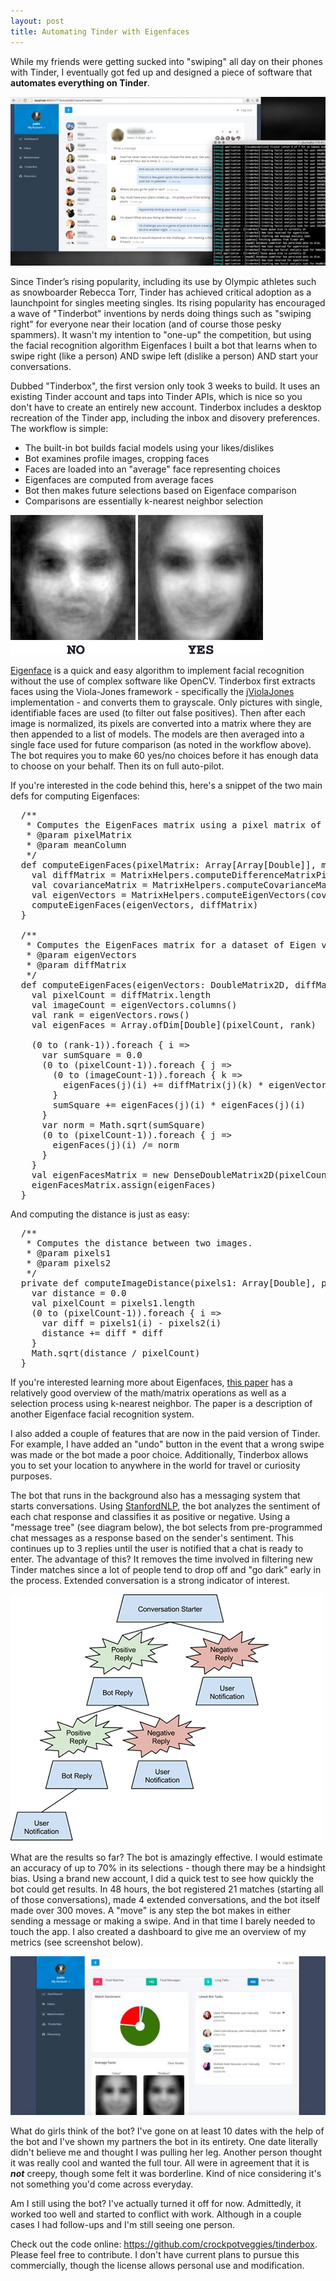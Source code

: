 ```yaml
---
layout: post
title: Automating Tinder with Eigenfaces
---
```


While my friends were getting sucked into "swiping" all day on their phones with Tinder, I eventually got fed up and designed a piece of software that <b>automates everything on Tinder</b>.

<img src="/uploads/tinderbox_screenshot.jpg" alt="Screenshot of Tinderbox">

Since Tinder’s rising popularity, including its use by Olympic athletes such as snowboarder Rebecca Torr, Tinder has achieved critical adoption as a launchpoint for singles meeting singles. Its rising popularity has encouraged a wave of "Tinderbot" inventions by nerds doing things such as "swiping right" for everyone near their location (and of course those pesky spammers). It wasn't my intention to "one-up" the competition, but using the facial recognition algorithm Eigenfaces I built a bot that learns when to swipe right (like a person) AND swipe left (dislike a person) AND start your conversations.

Dubbed "Tinderbox", the first version only took 3 weeks to build. It uses an existing Tinder account and taps into Tinder APIs, which is nice so you don't have to create an entirely new account. Tinderbox includes a desktop recreation of the Tinder app, including the inbox and disovery preferences. The workflow is simple:

+ The built-in bot builds facial models using your likes/dislikes
+ Bot examines profile images, cropping faces
+ Faces are loaded into an "average" face representing choices
+ Eigenfaces are computed from average faces
+ Bot then makes future selections based on Eigenface comparison
+ Comparisons are essentially k-nearest neighbor selection

<img src="/uploads/tinderbox_eigenfaces_models.jpg" alt="Tinderbox Eigenfaces">

<a href="https://en.wikipedia.org/wiki/Eigenface">Eigenface</a> is a quick and easy algorithm to implement facial recognition without the use of complex software like OpenCV. Tinderbox first extracts faces using the Viola-Jones framework - specifically the <a href="https://github.com/tc/jviolajones">jViolaJones</a> implementation - and converts them to grayscale. Only pictures with single, identifiable faces are used (to filter out false positives). Then after each image is normalized, its pixels are converted into a matrix where they are then appended to a list of models. The models are then averaged into a single face used for future comparison (as noted in the workflow above). The bot requires you to make 60 yes/no choices before it has enough data to choose on your behalf. Then its on full auto-pilot.

If you're interested in the code behind this, here's a snippet of the two main defs for computing Eigenfaces:

<pre>
  /**
   * Computes the EigenFaces matrix using a pixel matrix of multiple images.
   * @param pixelMatrix
   * @param meanColumn
   */
  def computeEigenFaces(pixelMatrix: Array[Array[Double]], meanColumn: Array[Double]): DoubleMatrix2D = {
    val diffMatrix = MatrixHelpers.computeDifferenceMatrixPixels(pixelMatrix, meanColumn)
    val covarianceMatrix = MatrixHelpers.computeCovarianceMatrix(pixelMatrix, diffMatrix)
    val eigenVectors = MatrixHelpers.computeEigenVectors(covarianceMatrix)
    computeEigenFaces(eigenVectors, diffMatrix)
  }

  /**
   * Computes the EigenFaces matrix for a dataset of Eigen vectors and a diff matrix.
   * @param eigenVectors
   * @param diffMatrix
   */
  def computeEigenFaces(eigenVectors: DoubleMatrix2D, diffMatrix: Array[Array[Double]]): DoubleMatrix2D = {
    val pixelCount = diffMatrix.length
    val imageCount = eigenVectors.columns()
    val rank = eigenVectors.rows()
    val eigenFaces = Array.ofDim[Double](pixelCount, rank)

    (0 to (rank-1)).foreach { i =>
      var sumSquare = 0.0
      (0 to (pixelCount-1)).foreach { j =>
        (0 to (imageCount-1)).foreach { k =>
          eigenFaces(j)(i) += diffMatrix(j)(k) * eigenVectors.get(i,k)
        }
        sumSquare += eigenFaces(j)(i) * eigenFaces(j)(i)
      }
      var norm = Math.sqrt(sumSquare)
      (0 to (pixelCount-1)).foreach { j =>
        eigenFaces(j)(i) /= norm
      }
    }
    val eigenFacesMatrix = new DenseDoubleMatrix2D(pixelCount, rank)
    eigenFacesMatrix.assign(eigenFaces)
  }
</pre>

And computing the distance is just as easy:

<pre>
  /**
   * Computes the distance between two images.
   * @param pixels1
   * @param pixels2
   */
  private def computeImageDistance(pixels1: Array[Double], pixels2: Array[Double]): Double = {
    var distance = 0.0
    val pixelCount = pixels1.length
    (0 to (pixelCount-1)).foreach { i =>
      var diff = pixels1(i) - pixels2(i)
      distance += diff * diff
    }
    Math.sqrt(distance / pixelCount)
  }
</pre>

If you're interested learning more about Eigenfaces, <a href="https://dl.dropboxusercontent.com/u/37572555/Github/Face%20Recognition/FaceRecognition.pdf">this paper</a> has a relatively good overview of the math/matrix operations as well as a selection process using k-nearest neighbor. The paper is a description of another Eigenface facial recognition system.

I also added a couple of features that are now in the paid version of Tinder. For example, I have added an "undo" button in the event that a wrong swipe was made or the bot made a poor choice. Additionally, Tinderbox allows you to set your location to anywhere in the world for travel or curiosity purposes.

The bot that runs in the background also has a messaging system that starts conversations. Using <a href="http://nlp.stanford.edu/">StanfordNLP</a>, the bot analyzes the sentiment of each chat response and classifies it as positive or negative. Using a "message tree" (see diagram below), the bot selects from pre-programmed chat messages as a response based on the sender's sentiment. This continues up to 3 replies until the user is notified that a chat is ready to enter. The advantage of this? It removes the time involved in filtering new Tinder matches since a lot of people tend to drop off and "go dark" early in the process. Extended conversation is a strong indicator of interest.

<img src="/uploads/tinderbox_message_tree.png" alt="Tinderbox Message Tree Example">

What are the results so far? The bot is amazingly effective. I would estimate an accuracy of up to 70% in its selections - though there may be a hindsight bias. Using a brand new account, I did a quick test to see how quickly the bot could get results. In 48 hours, the bot registered 21 matches (starting all of those conversations), made 4 extended conversations, and the bot itself made over 300 moves. A "move" is any step the bot makes in either sending a message or making a swipe. And in that time I barely needed to touch the app. I also created a dashboard to give me an overview of my metrics (see screenshot below).

<img src="/uploads/tinderbox_dashboard.jpg" alt="Tinderbox Dashboard">

What do girls think of the bot? I've gone on at least 10 dates with the help of the bot and I've shown my partners the bot in its entirety. One date literally didn't believe me and thought I was pulling her leg. Another person thought it was really cool and wanted the full tour. All were in agreement that it is *<b>not</b>* creepy, though some felt it was borderline. Kind of nice considering it's not something you'd come across everyday.

Am I still using the bot? I've actually turned it off for now. Admittedly, it worked too well and started to conflict with work. Although in a couple cases I had follow-ups and I'm still seeing one person.

Check out the code online: <a href="https://github.com/crockpotveggies/tinderbox">https://github.com/crockpotveggies/tinderbox</a>. Please feel free to contribute. I don't have current plans to pursue this commercially, though the license allows personal use and modification.